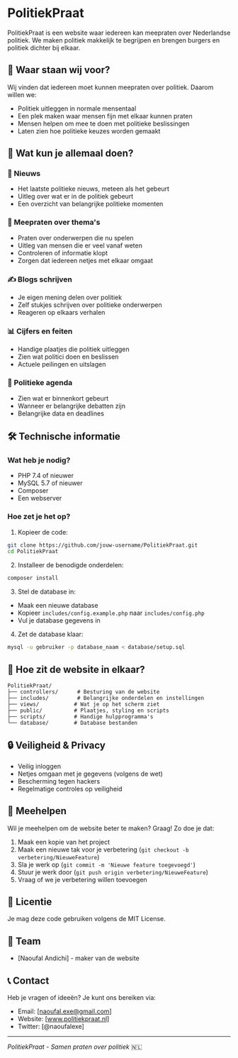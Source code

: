 # PolitiekPraat 

PolitiekPraat is een website waar iedereen kan meepraten over Nederlandse politiek. We maken politiek makkelijk te begrijpen en brengen burgers en politiek dichter bij elkaar.

## 🎯 Waar staan wij voor?

Wij vinden dat iedereen moet kunnen meepraten over politiek. Daarom willen we:
- Politiek uitleggen in normale mensentaal
- Een plek maken waar mensen fijn met elkaar kunnen praten
- Mensen helpen om mee te doen met politieke beslissingen
- Laten zien hoe politieke keuzes worden gemaakt

## 🚀 Wat kun je allemaal doen?

### 📰 Nieuws
- Het laatste politieke nieuws, meteen als het gebeurt
- Uitleg over wat er in de politiek gebeurt
- Een overzicht van belangrijke politieke momenten

### 💭 Meepraten over thema's
- Praten over onderwerpen die nu spelen
- Uitleg van mensen die er veel vanaf weten
- Controleren of informatie klopt
- Zorgen dat iedereen netjes met elkaar omgaat

### ✍️ Blogs schrijven
- Je eigen mening delen over politiek
- Zelf stukjes schrijven over politieke onderwerpen
- Reageren op elkaars verhalen

### 📊 Cijfers en feiten
- Handige plaatjes die politiek uitleggen
- Zien wat politici doen en beslissen
- Actuele peilingen en uitslagen

### 📅 Politieke agenda
- Zien wat er binnenkort gebeurt
- Wanneer er belangrijke debatten zijn
- Belangrijke data en deadlines

## 🛠️ Technische informatie

### Wat heb je nodig?
- PHP 7.4 of nieuwer
- MySQL 5.7 of nieuwer
- Composer
- Een webserver

### Hoe zet je het op?

1. Kopieer de code:
```bash
git clone https://github.com/jouw-username/PolitiekPraat.git
cd PolitiekPraat
```

2. Installeer de benodigde onderdelen:
```bash
composer install
```

3. Stel de database in:
- Maak een nieuwe database
- Kopieer `includes/config.example.php` naar `includes/config.php`
- Vul je database gegevens in

4. Zet de database klaar:
```bash
mysql -u gebruiker -p database_naam < database/setup.sql
```

## 🔧 Hoe zit de website in elkaar?

```
PolitiekPraat/
├── controllers/      # Besturing van de website
├── includes/         # Belangrijke onderdelen en instellingen
├── views/           # Wat je op het scherm ziet
├── public/          # Plaatjes, styling en scripts
├── scripts/         # Handige hulpprogramma's
└── database/        # Database bestanden
```

## 🔒 Veiligheid & Privacy

- Veilig inloggen
- Netjes omgaan met je gegevens (volgens de wet)
- Bescherming tegen hackers
- Regelmatige controles op veiligheid

## 🤝 Meehelpen

Wil je meehelpen om de website beter te maken? Graag! Zo doe je dat:

1. Maak een kopie van het project
2. Maak een nieuwe tak voor je verbetering (`git checkout -b verbetering/NieuweFeature`)
3. Sla je werk op (`git commit -m 'Nieuwe feature toegevoegd'`)
4. Stuur je werk door (`git push origin verbetering/NieuweFeature`)
5. Vraag of we je verbetering willen toevoegen

## 📝 Licentie

Je mag deze code gebruiken volgens de MIT License.

## 👥 Team

- [Naoufal Andichi] - maker van de website

## 📞 Contact

Heb je vragen of ideeën? Je kunt ons bereiken via:
- Email: [naoufal.exe@gmail.com]
- Website: [www.politiekpraat.nl]
- Twitter: [@naoufalexe]

---

*PolitiekPraat - Samen praten over politiek* 🇳🇱
